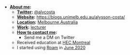 - **[About me](<About me.md>):** 
    - **[Twitter](<Twitter.md>):** [@alycosta](https://www.twitter.com/alycosta) 
    - **[Website](<Website.md>):** https://blogs.unimelb.edu.au/alysson-costa/
    - **[Location](<Location.md>):** [Melbourne](<Melbourne.md>),[Australia](<Australia.md>)
    - **[Work](<Work.md>):** [lecturer](<lecturer.md>) 
    - **[How to contact me](<How to contact me.md>):**
        - Send me a DM on Twitter
    - Received education at [HEC Montreal](<HEC Montreal.md>) 
    - I started using [Roam](<Roam.md>) in [June 2020](<June 2020.md>)
